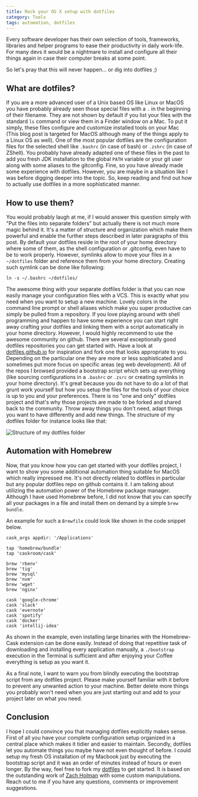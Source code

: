 ```yaml
---
title: Rock your OS X setup with dotfiles
category: Tools
tags: automation, dotfiles
---
```


Every software developer has their own selection of tools, frameworks, libraries and helper programs 
to ease their productivity in daily work-life. For many devs it would be a nightmare to install and configure all their 
things again in case their computer breaks at some point. 

<!--more-->

So let's pray that this will never happen... or dig into dotfiles ;)

## What are dotfiles?
If you are a more advanced user of a Unix based OS like Linux or MacOS you have probably already seen those special files
with a `.` in the beginning of their filename. They are not shown by default if you list your files with the standard `ls`
command or view them in a Finder window on a Mac. To put it simply, these files configure and customize installed tools
on your Mac (This blog post is targeted for MacOS although many of the things apply to a Linux OS as well). One of the 
most popular dotfiles are the configuration files for the selected shell like `.bashrc` (in case of bash) or `.zshrc` (in case of ZShell).
You probably have already adapted one of these files in the past to add you fresh JDK installation to the global `PATH` variable
or your git user along with some aliases to the gitconfig. Fine, so you have already made some experience with dotfiles.
However, you are maybe in a situation like I was before digging deeper into the topic. So, keep reading and find out how 
to actually use dotfiles in a more sophisticated manner.

## How to use them?
You would probably laugh at me, if I would answer this question simply with "Put the files into separate folders" but actually
there is not much more magic behind it. It's a matter of structure and organization which make them powerful and enable
the further steps described in later paragraphs of this post. By default your dotfiles reside in the root of your home directory where some of them,
as the shell configuration or .gitconfig, even have to be to work properly. However, symlinks allow to move your files
in a `~/dotfiles` folder and reference them from your home directory. Creating such symlink can be done like following:

`ln -s ~/.bashrc ~/dotfiles/`

The awesome thing with your separate dotfiles folder is that you can now easily manage your configuration files with
a VCS. This is exactly what you need when you want to setup a new machine. Lovely colors in the command line prompt or shell 
aliases which make you super productive can simply be pulled from a repository. If you love playing around with shell programming
and happen to have some experience you can start right away crafting your dotfiles and linking them with a script automatically in your home
directory. However, I would highly recommend to use the awesome community on github. There are several exceptionally
good dotfiles repositories you can get started with. Have a look at <a href="http://dotfiles.github.io/" target="_blank">dotfiles.github.io</a> for 
inspiration and fork one that looks appropriate to you. Depending on the particular one they are more or less sophisticated and sometimes put more focus on specific
areas (eg web development). All of the repos I browsed provided a bootstrap script which sets up everything (like sourcing 
configurations in a `.bashrc` or `.zsrc` or creating symlinks in your home directory). It's great
because you do not have to do a lot of that grunt work yourself but how you setup the files for the tools of your choice is
up to you and your preferences. There is no "one and only" dotfiles project and that's why those projects are made to be forked and
shared back to the community. Throw away things you don't need, adapt things you want to have differently
and add new things. The structure of my dotfiles folder for instance looks like that:

![Structure of my dotfiles folder]({{site.baseurl}}/assets/img/2018-04-13/my_dotfiles.png)

## Automation with Homebrew
Now, that you know how you can get started with your dotfiles project, I want to show you some additional automation thing suitable
for MacOS which really impressed me. It's not directly related to dotfiles in particular but any popular dotfiles repo
on github contains it. I am talking about utilizing the automation power of the Homebrew package manager. Although I have
used Homebrew before, I did not know that you can specify all your packages in a file and install them on demand by a simple `brew bundle`.

An example for such a `Brewfile` could look like shown in the code snippet below. 

```
cask_args appdir: '/Applications'

tap 'homebrew/bundle'
tap 'caskroom/cask'

brew 'rbenv'
brew 'tig'
brew 'mysql'
brew 'nvm'
brew 'wget'
brew 'nginx'

cask 'google-chrome'
cask 'slack'
cask 'evernote'
cask 'spotify'
cask 'docker'
cask 'intellij-idea'
```

As shown in the example, even installing large binaries with the Homebrew-Cask extension can be done easily. 
Instead of doing that repetitive task of downloading and installing every application manually, a `./bootstrap`
execution in the Terminal is sufficient and after enjoying your Coffee everything is setup as you want it.

As a final note, I want to warn you from blindly executing the bootstrap script from any dotfiles project. Please make yourself
familiar with it before to prevent any unwanted action to your machine. Better delete more things you probably won't need
when you are just starting out and add to your project later on what you need.
 
## Conclusion
I hope I could convince you that managing dotfiles explicitly makes sense. First of all you have your complete configuration
setup organized in a central place which makes it tidier and easier to maintain. Secondly, dotfiles let you automate things
you maybe have not even thought of before. I could setup my fresh OS installation of my Macbook just by executing
the bootstrap script and it was an order of minutes instead of hours or even longer. By the way, feel free to fork
my <a href="https://github.com/jratzenboeck/dotfiles" target="_blank">dotfiles</a> to get started. It is based on the outstanding
work of <a href="https://zachholman.com/2010/08/dotfiles-are-meant-to-be-forked/" target="_blank">Zach Holman</a> with some
custom manipulations. Reach out to me if you have any questions, comments or improvement suggestions.   


  



 
 
